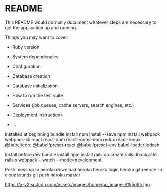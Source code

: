 # README

This README would normally document whatever steps are necessary to get the
application up and running.

Things you may want to cover:

* Ruby version

* System dependencies

* Configuration

* Database creation

* Database initialization

* How to run the test suite

* Services (job queues, cache servers, search engines, etc.)

* Deployment instructions

* ...

Installed at beginning
bundle install
npm install --save
npm install webpack webpack-cli react react-dom react-router-dom redux react-redux @babel/core @babel/preset-react @babel/preset-env babel-loader lodash

Install before dev
bundle install
npm install
rails db:create
rails db:migrate
rails s
webpack --watch --mode=development

Push mess up to heroku
download heroku
heroku login
heroku git:remote -a cloudsounds
git push heroku master

https://a-v2.sndcdn.com/assets/images/home/hp_image-6155d6b.jpg
